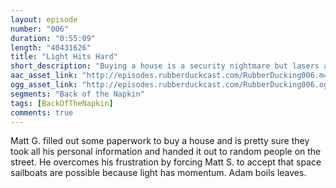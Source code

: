 ```yaml
---
layout: episode
number: "006"
duration: "0:55:09"
length: "40431626"
title: "Light Hits Hard"
short_description: "Buying a house is a security nightmare but lasers are pretty cool"
aac_asset_link: "http://episodes.rubberduckcast.com/RubberDucking006.m4a"
ogg_asset_link: "http://episodes.rubberduckcast.com/RubberDucking006.ogg"
segments: "Back of the Napkin"
tags: [BackOfTheNapkin]
comments: true
---
```


Matt G. filled out some paperwork to buy a house and is pretty sure they took all his personal information and handed it out to random people on the street. He overcomes his frustration by forcing Matt S. to accept that space sailboats are possible because light has momentum. Adam boils leaves.